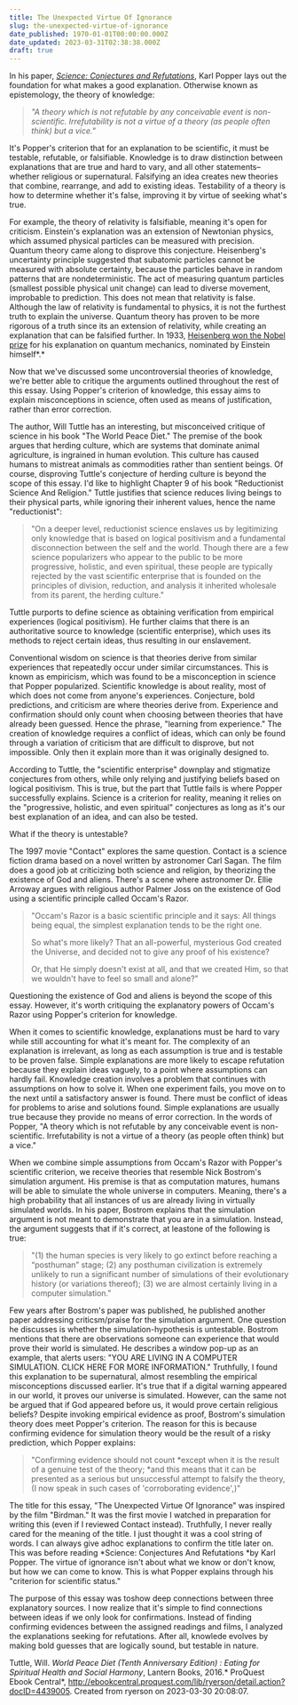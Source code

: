 ```yaml
---
title: The Unexpected Virtue Of Ignorance
slug: the-unexpected-virtue-of-ignorance
date_published: 1970-01-01T00:00:00.000Z
date_updated: 2023-03-31T02:38:38.000Z
draft: true
---
```


In his paper, *[Science: Conjectures and Refutations](http://www.dpi.inpe.br/gilberto/cursos/cst-311/popper_conjectures_refutations.pdf)*, Karl Popper lays out the foundation for what makes a good explanation. Otherwise known as epistemology, the theory of knowledge:

> *"A theory which is not refutable by any conceivable event is non-scientific. Irrefutability is not a virtue of a theory (as people often think) but a vice."*

It's Popper's criterion that for an explanation to be scientific, it must be testable, refutable, or falsifiable. Knowledge is to draw distinction between explanations that are true and hard to vary, and all other statements–whether religious or supernatural. Falsifying an idea creates new theories that combine, rearrange, and add to existing ideas. Testability of a theory is how to determine whether it's false, improving it by virtue of seeking what's true.

For example, the theory of relativity is falsifiable, meaning it's open for criticism. Einstein's explanation was an extension of Newtonian physics, which assumed physical particles can be measured with precision. Quantum theory came along to disprove this conjecture. Heisenberg's uncertainty principle suggested that subatomic particles cannot be measured with absolute certainty, because the particles behave in random patterns that are nondeterministic. The act of measuring quantum particles (smallest possible physical unit change) can lead to diverse movement, improbable to prediction. This does not mean that relativity is false. Although the law of relativity is fundamental to physics, it is not the furthest truth to explain the universe. Quantum theory has proven to be more rigorous of a truth since its an extension of relativity, while creating an explanation that can be falsified further. In 1933, [Heisenberg won the Nobel prize](https://www.nobelprize.org/prizes/physics/1932/ceremony-speech/) for his explanation on quantum mechanics, nominated by Einstein himself*.*

Now that we've discussed some uncontroversial theories of knowledge, we're better able to critique the arguments outlined throughout the rest of this essay. Using Popper's criterion of knowledge, this essay aims to explain misconceptions in science, often used as means of justification, rather than error correction. 

The author, Will Tuttle has an interesting, but misconceived critique of science in his book "The World Peace Diet." The premise of the book argues that herding culture, which are systems that dominate animal agriculture, is ingrained in human evolution. This culture has caused humans to mistreat animals as commodities rather than sentient beings. Of course, disproving Tuttle's conjecture of herding culture is beyond the scope of this essay. I'd like to highlight Chapter 9 of his book "Reductionist Science And Religion." Tuttle justifies that science reduces living beings to their physical parts, while ignoring their inherent values, hence the name "reductionist": 

> "On a deeper level, reductionist science enslaves us by legitimizing only knowledge that is based on logical positivism and a fundamental disconnection between the self and the world. Though there are a few science popularizers who appear to the public to be more progressive, holistic, and even spiritual, these people are typically rejected by the vast scientific enterprise that is founded on the principles of division, reduction, and analysis it inherited wholesale from its parent, the herding culture."

Tuttle purports to define science as obtaining verification from empirical experiences (logical positivism). He further claims that there is an authoritative source to knowledge (scientific enterprise), which uses its methods to reject certain ideas, thus resulting in our enslavement. 

Conventional wisdom on science is that theories derive from similar experiences that repeatedly occur under similar circumstances. This is known as empiricism, which was found to be a misconception in science that Popper popularized. Scientific knowledge is about reality, most of which does not come from anyone's experiences. Conjecture, bold predictions, and criticism are where theories derive from. Experience and confirmation should only count when choosing between theories that have already been guessed. Hence the phrase, "learning from experience." The creation of knowledge requires a conflict of ideas, which can only be found through a variation of criticism that are difficult to disprove, but not impossible. Only then it explain more than it was originally designed to.

According to Tuttle, the "scientific enterprise" downplay and stigmatize conjectures from others, while only relying and justifying beliefs based on logical positivism. This is true, but the part that Tuttle fails is where Popper successfully explains. Science is a criterion for reality, meaning it relies on the "progressive, holistic, and even spiritual" conjectures as long as it's our best explanation of an idea, and can also be tested. 

What if the theory is untestable? 

The 1997 movie "Contact" explores the same question. Contact is a science fiction drama based on a novel written by astronomer Carl Sagan. The film does a good job at criticizing both science and religion, by theorizing the existence of God and aliens. There's a scene where astronomer Dr. Ellie Arroway argues with religious author Palmer Joss on the existence of God using a scientific principle called Occam's Razor.

> "Occam's Razor is a basic scientific principle and it says: All things being equal, the simplest explanation tends to be the right one.
> 
> So what's more likely? That an all-powerful, mysterious God created the Universe, and decided not to give any proof of his existence? 
> 
> Or, that He simply doesn't exist at all, and that we created Him, so that we wouldn't have to feel so small and alone?"

Questioning the existence of God and aliens is beyond the scope of this essay. However, it's worth critiquing the explanatory powers of Occam's Razor using Popper's criterion for knowledge.

When it comes to scientific knowledge, explanations must be hard to vary while still accounting for what it's meant for. The complexity of an explanation is irrelevant, as long as each assumption is true and is testable to be proven false. Simple explanations are more likely to escape refutation because they explain ideas vaguely, to a point where assumptions can hardly fail. Knowledge creation involves a problem that continues with assumptions on how to solve it. When one experiment fails, you move on to the next until a satisfactory answer is found. There must be conflict of ideas for problems to arise and solutions found. Simple explanations are usually true because they provide no means of error correction. In the words of Popper, "A theory which is not refutable by any conceivable event is non-scientific. Irrefutability is not a virtue of a theory (as people often think) but a vice."

When we combine simple assumptions from Occam's Razor with Popper's scientific criterion, we receive theories that resemble Nick Bostrom's simulation argument. His premise is that as computation matures, humans will be able to simulate the whole universe in computers. Meaning, there's a high probability that all instances of us are already living in virtually simulated worlds. In his paper, Bostrom explains that the simulation argument is not meant to demonstrate that you are in a simulation. Instead, the argument suggests that if it's correct, at leastone of the following is true: 

> "(1) the human species is very likely to go extinct before reaching a “posthuman” stage; (2) any posthuman civilization is extremely unlikely to run a significant number of simulations of their evolutionary history (or variations thereof); (3) we are almost certainly living in a computer simulation."

Few years after Bostrom's paper was published, he published another paper addressing criticsm/praise for the simulation argument. One question he discusses is whether the simulation-hypothesis is untestable. Bostrom mentions that there are observations someone can experience that would prove their world is simulated. He describes a window pop-up as an example, that alerts users: "YOU ARE LIVING IN A COMPUTER SIMULATION. CLICK HERE FOR MORE INFORMATION." Truthfully, I found this explanation to be supernatural, almost resembling the empirical misconceptions discussed earlier. It's true that if a digital warning appeared in our world, it proves our universe is simulated. However, can the same not be argued that if God appeared before us, it would prove certain religious beliefs? Despite invoking empirical evidence as proof, Bostrom's simulation theory does meet Popper's criterion. The reason for this is because confirming evidence for simulation theory would be the result of a risky prediction, which Popper explains:

> "Confirming evidence should not count *except when it is the result of a genuine test of the theory; *and this means that it can be presented as a serious but unsuccessful attempt to falsify the theory, (I now speak in such cases of 'corroborating evidence',)"

The title for this essay, "The Unexpected Virtue Of Ignorance" was inspired by the film "Birdman." It was the first movie I watched in preparation for writing this (even if I reviewed Contact instead). Truthfully, I never really cared for the meaning of the title. I just thought it was a cool string of words. I can always give adhoc explanations to confirm the title later on. This was before reading *Science: Conjectures And Refutations *by Karl Popper. The virtue of ignorance isn't about what we know or don't know, but how we can come to know. This is what Popper explains through his "criterion for scientific status."

The purpose of this essay was toshow deep connections between three explanatory sources. I now realize that it's simple to find connections between ideas if we only look for confirmations. Instead of finding confirming evidences between the assigned readings and films, I analyzed the explanations seeking for refutations. After all, knowlede evolves by making bold guesses that are logically sound, but testable in nature. 

Tuttle, Will. *World Peace Diet (Tenth Anniversary Edition) : Eating for Spiritual Health and Social Harmony*, Lantern Books, 2016.* ProQuest Ebook Central*, http://ebookcentral.proquest.com/lib/ryerson/detail.action?docID=4439005.
Created from ryerson on 2023-03-30 20:08:07.
